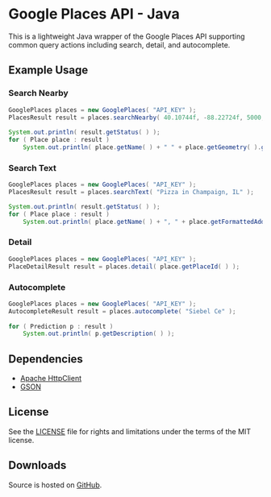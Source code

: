 # Google Places API - Java

This is a lightweight Java wrapper of the Google Places API supporting common query actions including search, detail, and autocomplete.

## Example Usage

### Search Nearby
```java
GooglePlaces places = new GooglePlaces( "API_KEY" );
PlacesResult result = places.searchNearby( 40.10744f, -88.22724f, 5000, PlacesQueryOptions.create( ).keyword( "siebel center" ) );
		
System.out.println( result.getStatus( ) );
for ( Place place : result )
	System.out.println( place.getName( ) + " " + place.getGeometry( ).getLocation( ) );
```

### Search Text
```java
GooglePlaces places = new GooglePlaces( "API_KEY" );
PlacesResult result = places.searchText( "Pizza in Champaign, IL" );

System.out.println( result.getStatus( ) );
for ( Place place : result )
	System.out.println( place.getName( ) + ", " + place.getFormattedAddress( ) );
```

### Detail
```java
GooglePlaces places = new GooglePlaces( "API_KEY" );
PlaceDetailResult result = places.detail( place.getPlaceId( ) );
```

### Autocomplete
```java
GooglePlaces places = new GooglePlaces( "API_KEY" );
AutocompleteResult result = places.autocomplete( "Siebel Ce" );
		
for ( Prediction p : result )
	System.out.println( p.getDescription( ) );
```

## Dependencies
 * [Apache HttpClient](http://hc.apache.org/)
 * [GSON](http://code.google.com/p/google-gson/)

## License

See the [LICENSE](LICENSE.md) file for rights and limitations under the terms of the MIT license.

## Downloads

Source is hosted on [GitHub](https://github.com/claygregory/google-places-api-java).
